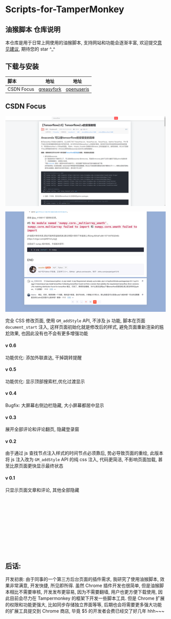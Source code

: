 # Scripts-for-TamperMonkey

## 油猴脚本 仓库说明

本仓库是用于日常上网使用的油猴脚本, 支持网站和功能会逐渐丰富, 欢迎提交[意见建议](https://github.com/Germxu/Scripts-for-TamperMonkey/issues/new), 期待您的 star ^\_^

## 下载与安装

| 脚本       |                                 地址                                 |                              地址                              |
| :--------- | :------------------------------------------------------------------: | :------------------------------------------------------------: |
| CSDN Focus | [greasyfork](https://greasyfork.org/zh-CN/scripts/420352-csdn-focus) | [openuserjs](https://openuserjs.org/scripts/Germxu/CSDN_Focus) |


## CSDN Focus

![头部](images/design_2.png) 

![评论](images/comment.png)

完全 CSS 修改页面, 使用 `GM_addStyle` API, 不涉及 js 功能, 脚本在页面 `document_start` 注入, 这样页面初始化就是修改后的样式, 避免页面重新渲染的尴尬效果, 也因此没有也不会有更多增强功能

#### v 0.6
功能优化: 添加外联直达, 干掉跳转提醒

#### v 0.5
功能优化: 显示顶部搜索栏,优化过渡显示

#### v 0.4
Bugfix: 大屏幕右侧边栏隐藏, 大小屏幕都居中显示

#### v 0.3
展开全部评论和评论翻页, 隐藏登录窗

#### v 0.2

由于通过 js 查找节点注入样式的时间节点必须靠后, 势必导致页面的重绘, 此版本将 js 注入改为 `GM_addStyle` API 的纯 css 注入, 代码更简洁, 不影响页面加载, 甚至比原页面更快显示最终状态

#### v 0.1

只显示页面文章和评论, 其他全部隐藏

&emsp;  
&emsp;  
&emsp;  
&emsp;  
&emsp;  
&emsp;  
&emsp;  
&emsp;  
&emsp;  
&emsp;

## 后话:

开发初衷: 由于同事的一个第三方后台页面的插件需求, 我研究了使用油猴脚本, 效果非常满意, 开发快捷, 所见即所得. 虽然 Chrome 插件开发也很简单, 但是油猴脚本相比不需要审核, 开发发布更容易, 因为不需要翻墙, 用户也更方便下载使用, 因此目前会尽力在 Tampermonkey 的框架下开发一些脚本工具. 但是 Chrome 扩展的权限和功能更强大, 比如同步存储独立界面等等, 后期也会将需要更多强大功能的扩展工具提交到 Chrome 商店, 毕竟 $5 的开发者会费已经交了好几年 hhh~~~
